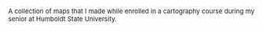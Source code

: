 <Html>
  <Head>
<font size="2"> 
  A collection of maps that I made while enrolled in a cartography course during my senior at Humboldt State University.
      </head>
